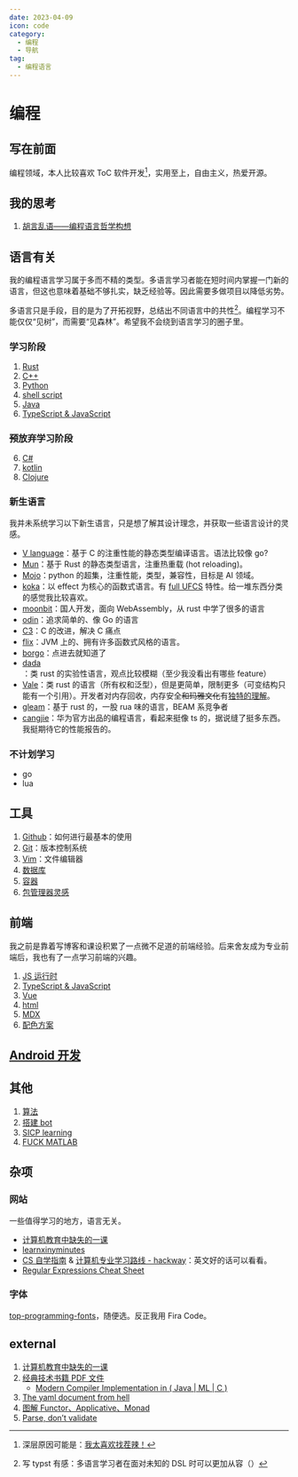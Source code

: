 ```yaml
---
date: 2023-04-09
icon: code
category:
  - 编程
  - 导航
tag:
  - 编程语言
---
```


# 编程

## 写在前面

<!-- ::: details 过激言论，谨慎查看
你国计算机教育就是一坨屎（我是说绝大多数的大学校）。思政课先不说，为什么要学大学物理，大物实验，数字电路？编程语言为什么还在用上古版本？
::: -->

编程领域，本人比较喜欢 ToC 软件开发[^2]，实用至上，自由主义，热爱开源。

[^2]: 深层原因可能是：[我太喜欢找茬辣！](../gossip/fuckxxx.md)

## 我的思考

1. [胡言乱语——编程语言哲学构想](./philosophy_of_PL.md)

## 语言有关

我的编程语言学习属于多而不精的类型。多语言学习者能在短时间内掌握一门新的语言，但这也意味着基础不够扎实，缺乏经验等。因此需要多做项目以降低劣势。

多语言只是手段，目的是为了开拓视野，总结出不同语言中的共性[^1]。编程学习不能仅仅“见树”，而需要“见森林”。希望我不会绕到语言学习的圈子里。

[^1]: 写 typst 有感：多语言学习者在面对未知的 DSL 时可以更加从容（）

### 学习阶段

1. [Rust](./Rust.md)
2. [C++](./Cpp.md)
3. [Python](./python.md)
4. [shell script](./shell.md)
5. [Java](./java.md)
6. [TypeScript & JavaScript](./tsjs.md)

### ~~预~~放弃学习阶段

6. [C#](./csharp.md)
7. [kotlin](./kotlin.md)
8. [Clojure](./clojure.md)

### 新生语言

我并未系统学习以下新生语言，只是想了解其设计理念，并获取一些语言设计的灵感。

<dtls>

- [V language](https://github.com/vlang/v)：基于 C 的注重性能的静态类型编译语言。语法比较像 go?
- [Mun](https://github.com/mun-lang/mun)：基于 Rust 的静态类型语言，注重热重载 (hot reloading)。
- [Mojo](https://docs.modular.com/mojo/)：python 的超集，注重性能，类型，兼容性，目标是 AI 领域。
- [koka](https://koka-lang.github.io)：以 effect 为核心的函数式语言。有 [full UFCS](https://koka-lang.github.io/koka/doc/book.html#sec-dot) 特性。给一堆东西分类的感觉我比较喜欢。
- [moonbit](https://www.moonbitlang.cn/)：国人开发，面向 WebAssembly，从 rust 中学了很多的语言
- [odin](https://odin-lang.org/docs/overview/)：追求简单的、像 Go 的语言
- [C3](https://c3-lang.org/)：C 的改进，解决 C 痛点
- [flix](https://flix.dev/)：JVM 上的、拥有许多函数式风格的语言。
- [borgo](https://borgo-lang.github.io/)：点进去就知道了
- [dada](https://dada-lang.org/)：类 rust 的实验性语言，观点比较模糊（至少我没看出有哪些 feature）
- [Vale](https://github.com/ValeLang/Vale)：类 rust 的语言（所有权和泛型），但是更简单，限制更多（可变结构只能有一个引用）。开发者对内存回收，内存安全~~和玛雅文化~~有[独特的理解](https://verdagon.dev/home)。
- [gleam](https://gleam.run/)：基于 rust 的，一股 rua 味的语言，BEAM 系竞争者
- [cangjie](https://developer.huawei.com/consumer/cn/cangjie/)：华为官方出品的编程语言，看起来挺像 ts 的，据说缝了挺多东西。我挺期待它的性能报告的。

</dtls>

### 不计划学习

<dtls alt="我不会自发学习这些语言">

- go
- lua

</dtls>

## 工具

1. [Github](./github.md)：如何进行最基本的使用
2. [Git](./Git.md)：版本控制系统
3. [Vim](./vim.md)：文件编辑器
4. [数据库](./sql.md)
5. [容器](./container.md)
6. [包管理器灵感](./package_manager.md)

## 前端

我之前是靠着写博客和课设积累了一点微不足道的前端经验。后来舍友成为专业前端后，我也有了一点学习前端的兴趣。

1. [JS 运行时](./nodejs.md)
2. [TypeScript & JavaScript](./tsjs.md)
3. [Vue](./vue.md)
4. [html](./html.md)
5. [MDX](./mdx.md)
6. [配色方案](../farraginous/recommend_websites.md#资源)

## [Android 开发](./android.md)

## 其他

1. [算法](./algorithm.md)
2. [搭建 bot](./bot.md)
3. [SICP learning](https://github.com/lxl66566/sicp-learning)
4. [FUCK MATLAB](./octave.md)

## 杂项

### 网站

一些值得学习的地方，语言无关。

- [计算机教育中缺失的一课](https://missing-semester-cn.github.io/)
- [learnxinyminutes](https://learnxinyminutes.com/)
- [CS 自学指南](https://csdiy.wiki/) & [计算机专业学习路线 - hackway](https://hackway.org/docs/cs/intro)：英文好的话可以看看。
- [Regular Expressions Cheat Sheet](https://cheatography.com/davechild/cheat-sheets/regular-expressions/)

### 字体

[top-programming-fonts](https://github.com/hbin/top-programming-fonts/)，随便选。反正我用 Fira Code。

## external

1. [计算机教育中缺失的一课](https://missing-semester-cn.github.io/)
2. [经典技术书籍 PDF 文件](https://awesome-programming-books.github.io/)
   - [Modern Compiler Implementation in ( Java | ML | C )](https://www.cs.princeton.edu/~appel/modern/)
3. [The yaml document from hell](https://ruudvanasseldonk.com/2023/01/11/the-yaml-document-from-hell)
4. [图解 Functor、Applicative、Monad](https://sxyz.blog/functors-applicatives-and-monads-in-pictures/)
5. [Parse, don’t validate](https://lexi-lambda.github.io/blog/2019/11/05/parse-don-t-validate/)
